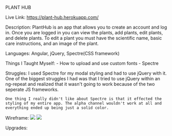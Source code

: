 PLANT HUB

Live Link:
    https://plant-hub.herokuapp.com/

Description:
    PlantHub is an app that allows you to create an account and log in. Once you are logged in you can view the plants, add plants, edit plants, and delete plants. To edit a plant you must have the scientific name, basic care instructions, and an image of the plant.

Languages:
    Angular, jQuery, Spectre(CSS framework)

Things I Taught Myself:
    - How to upload and use custom fonts
    - Spectre


Struggles:
    I used Spectre for my modal styling and had to use jQuery with it. One of the biggest struggles I had was that I tried to use jQuery within an ng-repeat and realized that it wasn't going to work because of the two seperate JS frameworks.

    One thing I really didn't like about Spectre is that it effected the styling of my entire app. The alpha channel wouldn't work at all and everything ended up being just a solid color.

Wireframe:
    ![](3.png)
    ![](4.png)

Upgrades:
    
